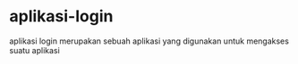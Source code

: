 # aplikasi-login
aplikasi login merupakan sebuah aplikasi yang digunakan untuk mengakses suatu aplikasi 
